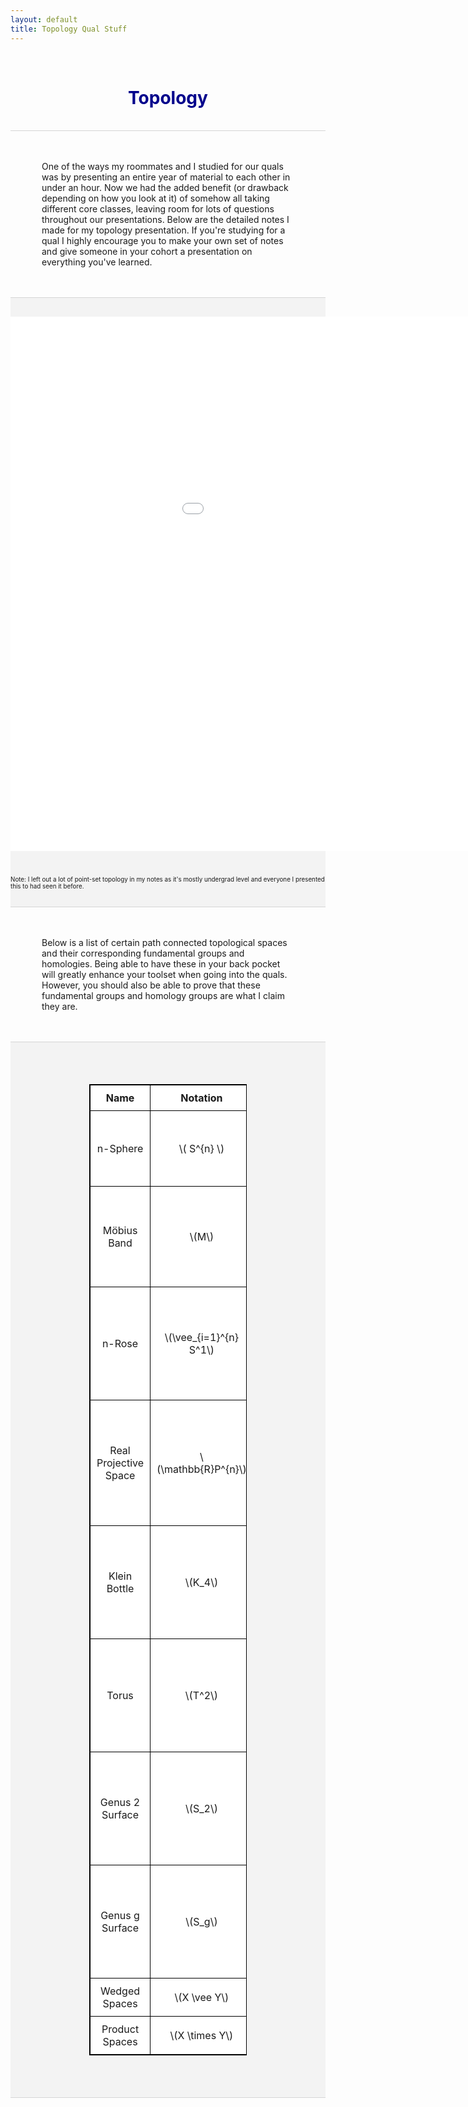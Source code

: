 ```yaml
---
layout: default
title: Topology Qual Stuff
---
```


<!-- Allows for LaTeX writing -->
<script type="text/javascript" async 
	src="https://cdnjs.cloudflare.com/ajax/libs/mathjax/2.7.1/MathJax.js?
	config=TeX-AMS-MML_HTMLorMML">
</script>

<br>
<h1 align=center style="color: darkblue">Topology</h1>
<br>










<div style="border-top: 1px solid #d5d5d5"></div>
<br>
<br>
<p style="margin-left:50px; margin-right:50px; page-break-after: always;">One of the ways my roommates and I studied for our quals was by presenting an entire year of material to each other in under an hour. Now we had the added benefit (or drawback depending on how you look at it) of somehow all taking different core classes, leaving room for lots of questions throughout our presentations. Below are the detailed notes I made for my topology presentation. If you're studying for a qual I highly encourage you to make your own set of notes and give someone in your cohort a presentation on everything you've learned.</p>
<br>

<br>
<div class=TLDRpdf style="background-color: #f3f3f3; border-top: 1px solid #d5d5d5; border-bottom: 1px solid #d5d5d5">
	<embed src="/quals/topology/TLDR_Topology.pdf" width="1150px" height="855px" style="background-color: #f3f3f3; margin-top:30px; margin-bottom:30px;"/>
	<p style="font-size:70%;">Note: I left out a lot of point-set topology in my notes as it's mostly undergrad level and everyone I presented this to had seen it before.</p>
	<br>
</div>
<br>










<br>
<p style="margin-left:50px; margin-right:50px; page-break-after: always;">Below is a list of certain path connected topological spaces and their corresponding fundamental groups and homologies. Being able to have these in your back pocket will greatly enhance your toolset when going into the quals. However, you should also be able to prove that these fundamental groups and homology groups are what I claim they are.</p>
<br>

<br>
<div class=topExamples style="background-color: #f3f3f3; border-top: 1px solid #d5d5d5; border-bottom: 1px solid #d5d5d5">
	<br/>
	<style>
		table, th, td { border: 1px solid black; border-collapse: collapse; background: #ffffff; margin-top: 50px; margin-bottom:50px; }
		th, td { padding: 10px; }
	</style>
	<div align=center>
		<table style="width:50%">
			<tr>
				<th>Name</th>
				<th>Notation</th>
				<th>Fundamental Group</th>
				<th>Homology</th>
			</tr>
			<!-- top image -->
			<!-- name -->
			<!-- top fundamental group -->
			<!-- top homology (write as piecewise function) -->
			<tr>
				<td align=center>n-Sphere</td>
				<td align=center>\( S^{n} \)</td>
				<td align=center>\(\pi_1(S^{n}) = \begin{cases} \mathbb{Z} & \text{if } n = 1 \\ 0 & \text{if } n > 1 \end{cases} \)</td>
				<td align=center>\(H_k(S^n) = \begin{cases} \mathbb{Z} & \text{if } k = 0, n \\ 0 & \text{else } \end{cases} \)</td>
			</tr>
			<tr>
				<td align=center>Möbius Band</td>
				<td align=center>\(M\)</td>
				<td align=center>\(\pi_1(M) = \mathbb{Z} \)</td>
				<td align=center>\(H_k(M) = \begin{cases} \mathbb{Z} & \text{if } k = 0 \\ \mathbb{Z} & \text{if } k = 1 \\ 0 & \text{if } k \geq 2 \end{cases} \)</td>
			</tr>
			<tr>
				<td align=center>n-Rose</td>
				<td align=center>\(\vee_{i=1}^{n} S^1\)</td>
				<td align=center>\(\pi_1(\vee_{i=1}^{n}S^1) = F_{n} \)</td>
				<td align=center>\(H_k(\vee_{i=1}^{n}S^1) = \begin{cases} \mathbb{Z} & \text{if } k = 0 \\ \mathbb{Z}^n & \text{if } k = 1 \\ 0 & \text{if } k \geq 2 \end{cases} \)</td>
			</tr>
			<tr>
				<td align=center>Real Projective Space</td>
				<td align=center>\(\mathbb{R}P^{n}\)</td>
				<td align=center>\(\pi_1(\mathbb{R}P^{n}) = \begin{cases} \mathbb{Z} & \text{if } n = 1 \\ \mathbb{Z}/2\mathbb{Z} & \text{if } n > 1 \end{cases} \)</td>
				<td align=center>\(H_k(\mathbb{R}P^{n}) = \begin{cases} \mathbb{Z} & \text{if } k = 0, n \text{ odd} \\ \mathbb{Z}/2\mathbb{Z} & \text{if } 0 < k < n \text{ odd} \\ 0 & \text{else } \end{cases} \)</td>
			</tr>
			<tr>
				<td align=center>Klein Bottle</td>
				<td align=center>\(K_4\)</td>
				<td align=center>\(\pi_1(S_2)= < a,b \mid aba^{-1}b >\)</td>
				<td align=center>\(H_k(K_4) = \begin{cases} \mathbb{Z} & \text{if } n = 0 \\ \mathbb{Z} \oplus \mathbb{Z}/2\mathbb{Z} & \text{if } n = 1 \\ 0 & \text{if } n \geq 2 \end{cases} \)</td>
			</tr>
			<tr>
				<td align=center>Torus</td>
				<td align=center>\(T^2\)</td>
				<td align=center>\(\pi_1(T^2) = \mathbb{Z}^2 \)</td>
				<td align=center>\(H_k(S_g) = \begin{cases} \mathbb{Z} & \text{if } n = 0 \\ \mathbb{Z}^{2} & \text{if } n = 1 \\ \mathbb{Z} & \text{if } n = 2 \\ 0 & \text{if } n \geq 3 \end{cases} \)</td>
			</tr>
			<tr>
				<td align=center>Genus 2 Surface</td>
				<td align=center>\(S_2\)</td>
				<td align=center>\(\pi_1(S_2)= < a,b,c,d \mid aba^{-1}b^{-1}cdc^{-1}d^{-1} >\)</td>
				<td align=center>\(H_k(S_g) = \begin{cases} \mathbb{Z} & \text{if } n = 0 \\ \mathbb{Z}^{4} & \text{if } n = 1 \\ \mathbb{Z} & \text{if } n = 2 \\ 0 & \text{if } n \geq 3 \end{cases} \)</td>
			</tr>
			<tr>
				<td align=center>Genus g Surface</td>
				<td align=center>\(S_g\)</td>
				<td align=center>\(\pi_1(S_g)= < a_1, b_1, \cdots, a_g, b_g \mid [a_1, b_1] \cdots [a_g, b_g] >\)</td>
				<td align=center>\(H_k(S_g) = \begin{cases} \mathbb{Z} & \text{if } n = 0 \\ \mathbb{Z}^{2g} & \text{if } n = 1 \\ \mathbb{Z} & \text{if } n = 2 \\ 0 & \text{if } n \geq 3 \end{cases} \)</td>
			</tr>
			<tr>
				<td align=center>Wedged Spaces</td>
				<td align=center>\(X \vee Y\)</td>
				<td align=center>\(\pi_1(X \vee Y) = \pi_1(X) \star \pi_1(Y) \)</td>
				<td align=center>\(H_k(X \vee Y) = H_k(X) \oplus H_k(Y) \)</td>
			</tr>
			<tr>
				<td align=center>Product Spaces</td>
				<td align=center>\(X \times Y\)</td>
				<td align=center>\(\pi_1(X \times Y) = \pi_1(X) \times \pi_1(Y) \)</td>
				<td align=center>Uhhh... it's complicated</td>
			</tr>
		</table>
	</div>
	<br>
</div>

<!-- 
<div class=topExamples>
	<span class="math inline">\(S^{n}\)</span> for <span class="math inline">\(n > 1\)</span>
	
</div>
<br clear="all" />
 -->